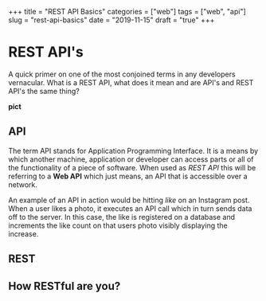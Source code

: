 
+++
title = "REST API Basics"
categories = ["web"]
tags = ["web", "api"]
slug = "rest-api-basics"
date = "2019-11-15"
draft = "true"
+++

# REST API's

A quick primer on one of the most conjoined terms in any developers vernacular. What is a REST API, what does it mean and are API's and REST API's the same thing?

**pict**

## API

The term API stands for Application Programming Interface. It is a means by which another machine, application or developer can access parts or all of the functionality of a piece of software. When used as _REST API_ this will be referring to a __Web API__ which just means, an API that is accessible over a network. 

An example of an API in action would be hitting _like_ on an Instagram post. When a user likes a photo, it executes an API call which in turn sends data off to the server. In this case, the like is registered on a database and increments the like count on that users photo visibly displaying the increase. 


## REST


## How RESTful are you?

